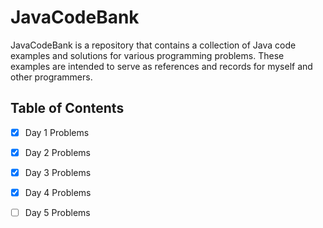 
# JavaCodeBank

JavaCodeBank is a repository that contains a collection of Java code examples and solutions for various programming problems. These examples are intended to serve as references and records for myself and other programmers.

## Table of Contents
- [x] Day 1 Problems
- [x] Day 2 Problems
- [x] Day 3 Problems
- [x] Day 4 Problems
- [ ] Day 5 Problems
  
